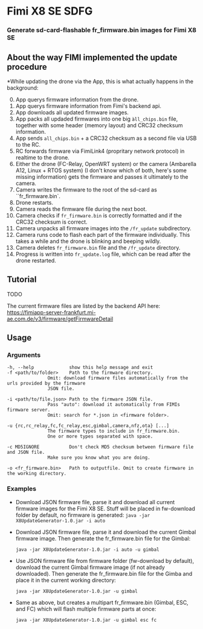 # Fimi X8 SE SDFG
### Generate sd-card-flashable fr_firmware.bin images for Fimi X8 SE

## About the way FIMI implemented the update procedure
*While updating the drone via the App, this is what actually happens in the background:

 0. App querys firmware information from the drone.
 1. App querys firmware information from Fimi's backend api.
 2. App downloads all updated firmware images.
 3. App packs all updaded firmwares into one big ``àll_chips.bin`` file, together with some header (memory layout) and CRC32 checksum information.
 4. App sends ``all_chips.bin`` + a CRC32 checksum as a second file via USB to the RC.
 5. RC forwards firmware via FimiLink4 (propritary network protocol) in realtime to the drone.
 6. Either the drone (FC-Relay, OpenWRT system) or the camera (Ambarella A12, Linux + RTOS system) (I don't know which of both, here's some missing information) gets the firmware and passes it ultimately to the camera.
 7. Camera writes the firmware to the root of the sd-card as ``fr_firmware.bin`.
 8. Drone restarts.
 9. Camera reads the firmware file during the next boot.
 10. Camera checks if ``fr_firmware.bin`` is correctly formatted and if the CRC32 checksum is correct.
 11. Camera unpacks all firmware images into the ``/fr_update`` subdirectory.
 12. Camera runs code to flash each part of the firmware individually. This takes a while and the drone is blinking and beeping wildly.
 13. Camera deletes ``fr_firmware.bin`` file and the ``/fr_update`` directory.
 14. Progress is written into ``fr_update.log`` file, which can be read after the drone restarted.
 

## Tutorial
TODO


The current firmware files are listed by the backend API here:
https://fimiapp-server-frankfurt.mi-ae.com.de/v3/firmware/getFirmwareDetail

## Usage
### Arguments
```
-h, --help             show this help message and exit
-f <path/to/folder>    Path to the firmware directory.
		       Omit: download firmware files automatically from the urls provided by the firmware
		       JSON file.
                       
-i <path/to/file.json> Path to the firmware JSON file.
		       Pass "auto": download it automatically from FIMIs firmware server.
		       Omit: search for *.json in <firmware folder>.
                       
-u {rc,rc_relay,fc,fc_relay,esc,gimbal,camera,nfz,ota} [...]
		       The firmware types to include in fr_firmware.bin.
		       One or more types separated with space.
                       
-c MD5IGNORE           Don't check MD5 checksum between firmware file and JSON file.
		       Make sure you know what you are doing.
                       
-o <fr_firmware.bin>   Path to outputfile. Omit to create firmware in the working directory.

```
### Examples
 * Download JSON firmware file, parse it and download all current firmware images for the Fimi X8 SE.
Stuff will be placed in fw-download folder by default, no firmware is generated:
  ``java -jar X8UpdateGenerator-1.0.jar -i auto``

* Download JSON firmware file, parse it and download the current Gimbal firmware image. Then generate the fr_firmware.bin file for the Gimbal:

  ``java -jar X8UpdateGenerator-1.0.jar -i auto -u gimbal``

* Use JSON firmware file from firmware folder (fw-download by default), download the current Gimbal firmware image (if not already downloaded). Then generate the fr_firmware.bin file for the Gimba and place it in the current working directory:

  ``java -jar X8UpdateGenerator-1.0.jar -u gimbal``

* Same as above, but creates a multipart fr_firmware.bin (Gimbal, ESC, and FC) which will flash multiple firmware parts at once:

  ``java -jar X8UpdateGenerator-1.0.jar -u gimbal esc fc``

